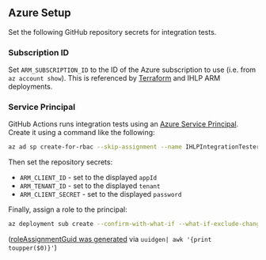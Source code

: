 ## Azure Setup

Set the following GitHub repository secrets for integration tests.

### Subscription ID

Set `ARM_SUBSCRIPTION_ID` to the ID of the Azure subscription to use (i.e. from `az account show`). This is referenced by [Terraform](https://registry.terraform.io/providers/hashicorp/azurerm/latest/docs/guides/service_principal_client_secret#configuring-the-service-principal-in-terraform) and IHLP ARM deployments.

### Service Principal

GitHub Actions runs integration tests using an [Azure Service Principal](https://docs.microsoft.com/en-us/cli/azure/create-an-azure-service-principal-azure-cli). Create it using a command like the following:

```bash
az ad sp create-for-rbac --skip-assignment --name IHLPIntegrationTester
```

Then set the repository secrets:

* `ARM_CLIENT_ID` - set to the displayed `appId`
* `ARM_TENANT_ID` - set to the displayed `tenant`
* `ARM_CLIENT_SECRET` - set to the displayed `password`

Finally, assign a role to the principal:

```bash
az deployment sub create --confirm-with-what-if --what-if-exclude-change-types NoChange --location eastus --template-file role-assignment.json --parameters principalId=$(az ad sp list --display-name IHLPIntegrationTester --query '[].objectId' --output tsv) builtInRoleType=Owner roleAssignmentGuid=1C7F92B9-C8E8-43A6-BF94-8D3FC5E27A8E
```
([roleAssignmentGuid was generated](https://stackoverflow.com/questions/246930/is-there-any-difference-between-a-guid-and-a-uuid) via `uuidgen| awk '{print toupper($0)}'`)
